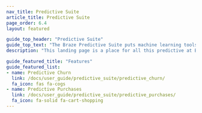 ```yaml
---
nav_title: Predictive Suite
article_title: Predictive Suite
page_order: 6.4
layout: featured

guide_top_header: "Predictive Suite"
guide_top_text: "The Braze Predictive Suite puts machine learning tools in your hands without any additional engineering required. Predictive Churn and Predictive Purchases are customizable, on-demand predictive models you create in minutes to effectively leverage and act on data seamlessly within the Braze platform. Learn more about the features by visiting the following articles!"
description: "This landing page is a place for all this predictive at Braze! The Braze predictive suite offers solutions for churn and purchase prediction within your Braze campaigns and Canvases."

guide_featured_title: "Features"
guide_featured_list:
- name: Predictive Churn
  link: /docs/user_guide/predictive_suite/predictive_churn/
  fa_icon: fas fa-cogs
- name: Predictive Purchases
  link: /docs/user_guide/predictive_suite/predictive_purchases/
  fa_icon: fa-solid fa-cart-shopping
---
```


<br><br>